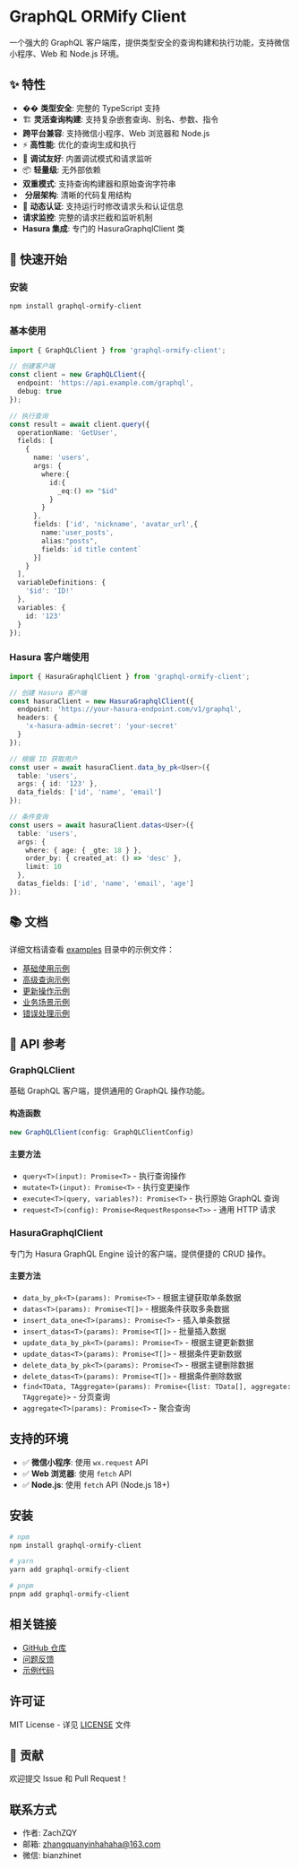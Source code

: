 # GraphQL ORMify Client

一个强大的 GraphQL 客户端库，提供类型安全的查询构建和执行功能，支持微信小程序、Web 和 Node.js 环境。

## ✨ 特性

- �� **类型安全**: 完整的 TypeScript 支持
- 🏗️ **灵活查询构建**: 支持复杂嵌套查询、别名、参数、指令
-  **跨平台兼容**: 支持微信小程序、Web 浏览器和 Node.js
- ⚡ **高性能**: 优化的查询生成和执行
- 🐛 **调试友好**: 内置调试模式和请求监听
- 📦 **轻量级**: 无外部依赖
-  **双重模式**: 支持查询构建器和原始查询字符串
- ️ **分层架构**: 清晰的代码复用结构
- 🔐 **动态认证**: 支持运行时修改请求头和认证信息
-  **请求监控**: 完整的请求拦截和监听机制
-  **Hasura 集成**: 专门的 HasuraGraphqlClient 类

## 🚀 快速开始

### 安装

```bash
npm install graphql-ormify-client
```

### 基本使用

```typescript
import { GraphQLClient } from 'graphql-ormify-client';

// 创建客户端
const client = new GraphQLClient({
  endpoint: 'https://api.example.com/graphql',
  debug: true
});

// 执行查询
const result = await client.query({
  operationName: 'GetUser',
  fields: [
    {
      name: 'users',
      args: {
        where:{
          id:{
            _eq:() => "$id"
          }
        }
      },
      fields: ['id', 'nickname', 'avatar_url',{
        name:'user_posts',
        alias:"posts",
        fields:`id title content`
      }]
    }
  ],
  variableDefinitions: {
    '$id': 'ID!'
  },
  variables: {
    id: '123'
  }
});
```

### Hasura 客户端使用

```typescript
import { HasuraGraphqlClient } from 'graphql-ormify-client';

// 创建 Hasura 客户端
const hasuraClient = new HasuraGraphqlClient({
  endpoint: 'https://your-hasura-endpoint.com/v1/graphql',
  headers: {
    'x-hasura-admin-secret': 'your-secret'
  }
});

// 根据 ID 获取用户
const user = await hasuraClient.data_by_pk<User>({
  table: 'users',
  args: { id: '123' },
  data_fields: ['id', 'name', 'email']
});

// 条件查询
const users = await hasuraClient.datas<User>({
  table: 'users',
  args: {
    where: { age: { _gte: 18 } },
    order_by: { created_at: () => 'desc' },
    limit: 10
  },
  datas_fields: ['id', 'name', 'email', 'age']
});
```

## 📚 文档

详细文档请查看 [examples](./examples/) 目录中的示例文件：

- [基础使用示例](./examples/basic-usage.ts)
- [高级查询示例](./examples/advanced-queries.ts)
- [更新操作示例](./examples/update-operations.ts)
- [业务场景示例](./examples/business-scenarios.ts)
- [错误处理示例](./examples/error-handling.ts)

## 🔧 API 参考

### GraphQLClient

基础 GraphQL 客户端，提供通用的 GraphQL 操作功能。

#### 构造函数

```typescript
new GraphQLClient(config: GraphQLClientConfig)
```

#### 主要方法

- `query<T>(input): Promise<T>` - 执行查询操作
- `mutate<T>(input): Promise<T>` - 执行变更操作
- `execute<T>(query, variables?): Promise<T>` - 执行原始 GraphQL 查询
- `request<T>(config): Promise<RequestResponse<T>>` - 通用 HTTP 请求

### HasuraGraphqlClient

专门为 Hasura GraphQL Engine 设计的客户端，提供便捷的 CRUD 操作。

#### 主要方法

- `data_by_pk<T>(params): Promise<T>` - 根据主键获取单条数据
- `datas<T>(params): Promise<T[]>` - 根据条件获取多条数据
- `insert_data_one<T>(params): Promise<T>` - 插入单条数据
- `insert_datas<T>(params): Promise<T[]>` - 批量插入数据
- `update_data_by_pk<T>(params): Promise<T>` - 根据主键更新数据
- `update_datas<T>(params): Promise<T[]>` - 根据条件更新数据
- `delete_data_by_pk<T>(params): Promise<T>` - 根据主键删除数据
- `delete_datas<T>(params): Promise<T[]>` - 根据条件删除数据
- `find<TData, TAggregate>(params): Promise<{list: TData[], aggregate: TAggregate}>` - 分页查询
- `aggregate<T>(params): Promise<T>` - 聚合查询

##  支持的环境

- ✅ **微信小程序**: 使用 `wx.request` API
- ✅ **Web 浏览器**: 使用 `fetch` API
- ✅ **Node.js**: 使用 `fetch` API (Node.js 18+)

##  安装

```bash
# npm
npm install graphql-ormify-client

# yarn
yarn add graphql-ormify-client

# pnpm
pnpm add graphql-ormify-client
```

##  相关链接

- [GitHub 仓库](https://github.com/ZachZQY/graphql-ormify-client)
- [问题反馈](https://github.com/ZachZQY/graphql-ormify-client/issues)
- [示例代码](./examples/)

##  许可证

MIT License - 详见 [LICENSE](LICENSE) 文件

## 🤝 贡献

欢迎提交 Issue 和 Pull Request！

##  联系方式

- 作者: ZachZQY
- 邮箱: zhangquanyinhahaha@163.com
- 微信: bianzhinet
